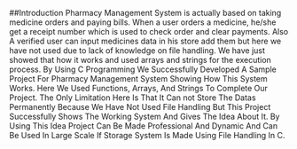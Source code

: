 ##Introduction
Pharmacy Management System is actually based on taking medicine orders and paying bills. When a user orders a medicine, he/she get a receipt number which is used to check order and clear payments. Also A verified user can input medicines data in his store add them but here we have not used due to lack of knowledge on file handling. We have just showed that how it works and used arrays and strings for the execution process. 
By Using C Programming We Successfully Developed A Sample Project For Pharmacy Management System Showing How This System Works. Here We Used Functions, Arrays, And Strings To Complete Our Project. The Only Limitation Here Is That It Can not Store The  Datas Permanently Because We Have Not Used File Handling But This Project Successfully Shows The Working System And Gives The Idea About It. By Using This Idea Project Can Be Made Professional And Dynamic And Can Be Used In Large Scale If Storage System Is Made Using File Handling In C.
